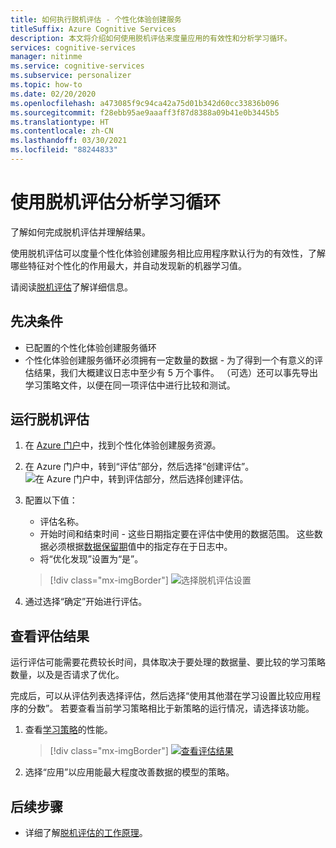 ```yaml
---
title: 如何执行脱机评估 - 个性化体验创建服务
titleSuffix: Azure Cognitive Services
description: 本文将介绍如何使用脱机评估来度量应用的有效性和分析学习循环。
services: cognitive-services
manager: nitinme
ms.service: cognitive-services
ms.subservice: personalizer
ms.topic: how-to
ms.date: 02/20/2020
ms.openlocfilehash: a473085f9c94ca42a75d01b342d60cc33836b096
ms.sourcegitcommit: f28ebb95ae9aaaff3f87d8388a09b41e0b3445b5
ms.translationtype: HT
ms.contentlocale: zh-CN
ms.lasthandoff: 03/30/2021
ms.locfileid: "88244833"
---
```

# <a name="analyze-your-learning-loop-with-an-offline-evaluation"></a>使用脱机评估分析学习循环

了解如何完成脱机评估并理解结果。

使用脱机评估可以度量个性化体验创建服务相比应用程序默认行为的有效性，了解哪些特征对个性化的作用最大，并自动发现新的机器学习值。

请阅读[脱机评估](concepts-offline-evaluation.md)了解详细信息。

## <a name="prerequisites"></a>先决条件

* 已配置的个性化体验创建服务循环
* 个性化体验创建服务循环必须拥有一定数量的数据 - 为了得到一个有意义的评估结果，我们大概建议日志中至少有 5 万个事件。 （可选）还可以事先导出学习策略文件，以便在同一项评估中进行比较和测试。

## <a name="run-an-offline-evaluation"></a>运行脱机评估

1. 在 [Azure 门户](https://azure.microsoft.com/free/cognitive-services)中，找到个性化体验创建服务资源。
1. 在 Azure 门户中，转到“评估”部分，然后选择“创建评估”。
    ![在 Azure 门户中，转到**评估**部分，然后选择**创建评估**。](./media/offline-evaluation/create-new-offline-evaluation.png)
1. 配置以下值：

    * 评估名称。
    * 开始时间和结束时间 - 这些日期指定要在评估中使用的数据范围。 这些数据必须根据[数据保留期](how-to-settings.md)值中的指定存在于日志中。
    * 将“优化发现”设置为“是”。

    > [!div class="mx-imgBorder"]
    > ![选择脱机评估设置](./media/offline-evaluation/create-an-evaluation-form.png)

1. 通过选择“确定”开始进行评估。

## <a name="review-the-evaluation-results"></a>查看评估结果

运行评估可能需要花费较长时间，具体取决于要处理的数据量、要比较的学习策略数量，以及是否请求了优化。

完成后，可以从评估列表选择评估，然后选择“使用其他潜在学习设置比较应用程序的分数”。 若要查看当前学习策略相比于新策略的运行情况，请选择该功能。

1. 查看[学习策略](concepts-offline-evaluation.md#discovering-the-optimized-learning-policy)的性能。

    > [!div class="mx-imgBorder"]
    > [![查看评估结果](./media/offline-evaluation/evaluation-results.png)](./media/offline-evaluation/evaluation-results.png#lightbox)

1. 选择“应用”以应用能最大程度改善数据的模型的策略。

## <a name="next-steps"></a>后续步骤

* 详细了解[脱机评估的工作原理](concepts-offline-evaluation.md)。
